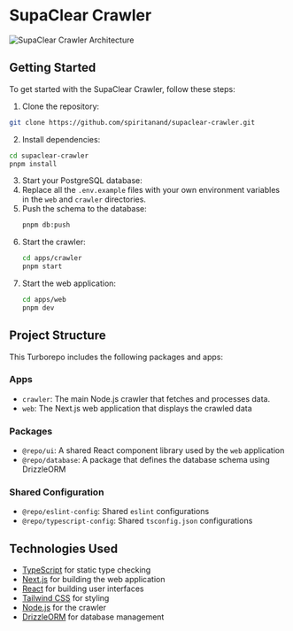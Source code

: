 # SupaClear Crawler

![SupaClear Crawler Architecture](./Architecture.svg)

## Getting Started

To get started with the SupaClear Crawler, follow these steps:

1. Clone the repository:

```sh
git clone https://github.com/spiritanand/supaclear-crawler.git
```

2. Install dependencies:

```sh
cd supaclear-crawler
pnpm install
```

3. Start your PostgreSQL database:
4. Replace all the `.env.example` files with your own environment variables in the `web` and `crawler` directories.
5. Push the schema to the database:
   ```sh
   pnpm db:push
   ```
6. Start the crawler:
   ```sh
   cd apps/crawler
   pnpm start
   ```
7. Start the web application:
   ```sh
   cd apps/web
   pnpm dev
   ```

## Project Structure

This Turborepo includes the following packages and apps:

### Apps

- `crawler`: The main Node.js crawler that fetches and processes data.
- `web`: The Next.js web application that displays the crawled data

### Packages

- `@repo/ui`: A shared React component library used by the `web` application
- `@repo/database`: A package that defines the database schema using DrizzleORM

### Shared Configuration

- `@repo/eslint-config`: Shared `eslint` configurations
- `@repo/typescript-config`: Shared `tsconfig.json` configurations

## Technologies Used

- [TypeScript](https://www.typescriptlang.org/) for static type checking
- [Next.js](https://nextjs.org/) for building the web application
- [React](https://reactjs.org/) for building user interfaces
- [Tailwind CSS](https://tailwindcss.com/) for styling
- [Node.js](https://nodejs.org/) for the crawler
- [DrizzleORM](https://github.com/drizzle-team/drizzle-orm) for database management
